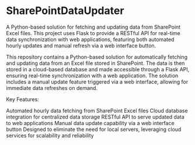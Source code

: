 # SharePointDataUpdater
A Python-based solution for fetching and updating data from SharePoint Excel files. This project uses Flask to provide a RESTful API for real-time data synchronization with web applications, featuring both automated hourly updates and manual refresh via a web interface button.

This repository contains a Python-based solution for automatically fetching and updating data from an Excel file stored in SharePoint. The data is then stored in a cloud-based database and made accessible through a Flask API, ensuring real-time synchronization with a web application. The solution includes a manual update feature triggered via a web interface, allowing for immediate data refreshes on demand.

Key Features:

Automated hourly data fetching from SharePoint Excel files
Cloud database integration for centralized data storage
RESTful API to serve updated data to web applications
Manual data update capability via a web interface button
Designed to eliminate the need for local servers, leveraging cloud services for scalability and reliability

